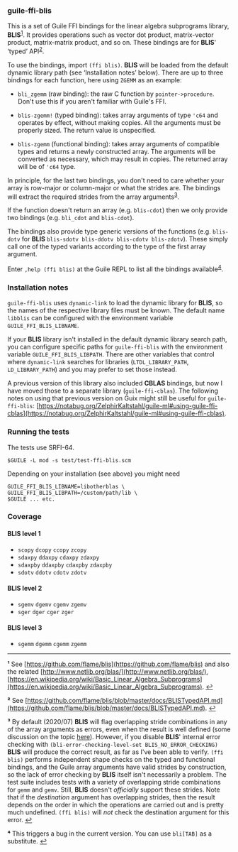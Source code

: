 
### guile-ffi-blis

This is a set of Guile FFI bindings for the linear algebra subprograms library,
**BLIS**<sup id="a1">[1](#f1)</sup>. It provides operations such as vector dot
product, matrix-vector product, matrix-matrix product, and so on.  These
bindings are for **BLIS**' ‘typed’ API<sup id="a2">[2](#f2)</sup>.

To use the bindings, import `(ffi blis)`. **BLIS** will be loaded from the
default dynamic library path (see ‘Installation notes’ below). There are up to
three bindings for each function, here using `ZGEMM` as an example:

- `bli_zgemm` (raw binding): the raw C function by `pointer->procedure`. Don't
  use this if you aren't familiar with Guile's FFI.

- `blis-zgemm!` (typed binding): takes array arguments of type `'c64` and operates by
  effect, without making copies. All the arguments must be properly sized. The
  return value is unspecified.

- `blis-zgemm` (functional binding): takes array arguments of compatible types and
  returns a newly constructed array. The arguments will be converted as
  necessary, which may result in copies.  The returned array will be of `'c64`
  type.

In principle, for the last two bindings, you don't need to care whether your
array is row-major or column-major or what the strides are. The bindings will
extract the required strides from the array arguments<sup id="a3">[3](#f3)</sup>.

If the function doesn't return an array (e.g. `blis-cdot`) then we only provide
two bindings (e.g. `bli_cdot` and `blis-cdot`).

The bindings also provide type generic versions of the functions
(e.g. `blis-dotv` for **BLIS** `blis-sdotv blis-ddotv blis-cdotv
blis-zdotv`). These simply call one of the typed variants according to the type
of the first array argument.

Enter `,help (ffi blis)` at the Guile REPL to list all the bindings
available<sup id="a4">[4](#f4)</sup>.

### Installation notes

`guile-ffi-blis` uses `dynamic-link` to load the dynamic library for **BLIS**,
so the names of the respective library files must be known. The default name
`libblis` can be configured with the environment variable
`GUILE_FFI_BLIS_LIBNAME`.

If your **BLIS** library isn't installed in the default dynamic library search
path, you can configure specific paths for `guile-ffi-blis` with the environment
variable `GUILE_FFI_BLIS_LIBPATH`. There are other variables that control where
`dynamic-link` searches for libraries (`LTDL_LIBRARY_PATH`, `LD_LIBRARY_PATH`)
and you may prefer to set those instead.

A previous version of this library also included **CBLAS** bindings, but now I have moved those to a
separate library (`guile-ffi-cblas`). The following notes on using that previous version on Guix
might still be useful for `guile-ffi-blis`:
[https://notabug.org/ZelphirKaltstahl/guile-ml#using-guile-ffi-cblas](https://notabug.org/ZelphirKaltstahl/guile-ml#using-guile-ffi-cblas).

### Running the tests

The tests use SRFI-64.

```
$GUILE -L mod -s test/test-ffi-blis.scm
```

Depending on your installation (see above) you might need

```
GUILE_FFI_BLIS_LIBNAME=libotherblas \
GUILE_FFI_BLIS_LIBPATH=/custom/path/lib \
$GUILE ... etc.
```

### Coverage

#### BLIS level 1

* `scopy` `dcopy` `ccopy` `zcopy`
* `sdaxpy` `ddaxpy` `cdaxpy` `zdaxpy`
* `sdaxpby` `ddaxpby` `cdaxpby` `zdaxpby`
* `sdotv` `ddotv` `cdotv` `zdotv`

#### BLIS level 2

* `sgemv` `dgemv` `cgemv` `zgemv`
* `sger` `dger` `cger` `zger`

#### BLIS level 3

* `sgemm` `dgemm` `cgemm` `zgemm`

***

<b id="f1">¹</b> See [https://github.com/flame/blis](https://github.com/flame/blis) and also the related [http://www.netlib.org/blas/](http://www.netlib.org/blas/),  [https://en.wikipedia.org/wiki/Basic_Linear_Algebra_Subprograms](https://en.wikipedia.org/wiki/Basic_Linear_Algebra_Subprograms). [↩](#a1)

<b id="f2">²</b> See [https://github.com/flame/blis/blob/master/docs/BLISTypedAPI.md](https://github.com/flame/blis/blob/master/docs/BLISTypedAPI.md). [↩](#a2)

<b id="f3">³</b> By default (2020/07) **BLIS** will flag overlapping stride
combinations in any of the array arguments as errors, even when the result is
well defined (some discussion on the topic
[here](https://groups.google.com/forum/#!topic/blis-discuss/ANM7i1ZpuwU)). However,
if you disable **BLIS**' internal error checking with
`(bli-error-checking-level-set BLIS_NO_ERROR_CHECKING)` **BLIS** will produce
the correct result, as far as I've been able to verify. `(ffi blis)` performs
independent shape checks on the typed and functional bindings, and the Guile
array arguments have valid strides by construction, so the lack of error
checking by **BLIS** itself isn't necessarily a problem. The test suite includes
tests with a variety of overlapping stride combinations for `gemm` and
`gemv`. Still, **BLIS** doesn't *officially* support these strides. Note that if
the *destination* argument has overlapping strides, then the result depends on
the order in which the operations are carried out and is pretty much
undefined. `(ffi blis)` will *not* check the destination argument for this
error. [↩](#a3)

<b id="f4">⁴</b> This triggers a bug in the current version. You can use
`bli[TAB]` as a substitute. [↩](#a5)

